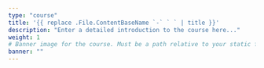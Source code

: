 ```yaml
---
type: "course"
title: '{{ replace .File.ContentBaseName `-` ` ` | title }}'
description: "Enter a detailed introduction to the course here..."
weight: 1
# Banner image for the course. Must be a path relative to your static folder (eg images/... ) .without org uuid.
banner: ""
---
```

